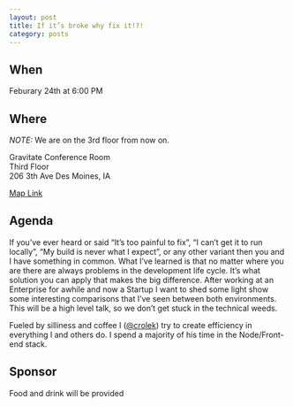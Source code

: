 ```yaml
---
layout: post
title: If it’s broke why fix it!?!
category: posts
---
```


## When

Feburary 24th at 6:00 PM

## Where

_NOTE:_ We are on the 3rd floor from now on.

Gravitate Conference Room<br />
Third Floor<br />
206 3th Ave Des Moines, IA

[Map Link](https://www.google.com/maps/place/206+6th+Ave,+Des+Moines,+IA+50309)

## Agenda
If you’ve ever heard or said “It’s too painful to fix”, “I can’t get it to run locally”, “My build is never what I expect”, or any other variant then you and I have something in common. What I’ve learned is that no matter where you are there are always problems in the development life cycle. It’s what solution you can apply that makes the big difference. After working at an Enterprise for awhile and now a Startup I want to shed some light show some interesting comparisons that I’ve seen between both environments. This will be a high level talk, so we don’t get stuck in the technical weeds.


Fueled by silliness and coffee I ([@crolek](https://twitter.com/crolek)) try to create efficiency in everything I and others do. I spend a majority of his time in the Node/Front-end stack.

## Sponsor

Food and drink will be provided
